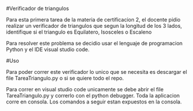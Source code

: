 #Verificador de triangulos

Para esta primera tarea de la materia de certificacion 2, el docente pidio realizar un verificador de triangulos que segun la longitud de los 3 lados, identifique si el triangulo es Equilatero, Isosceles o Escaleno

Para resolver este problema se decidio usar el lenguaje de programacion Python y el IDE visual studio code. 

#Uso

Para poder correr este verificador lo unico que se necesita es descargar el file TareaTriangulo.py o si se quiere todo el repo.

Para correr en visual studio code unicamente se debe abrir el file TareaTriangulo.py y correrlo con el python debugger. Toda la aplicacion corre en consola. Los comandos a seguir estan expuestos en la consola.
